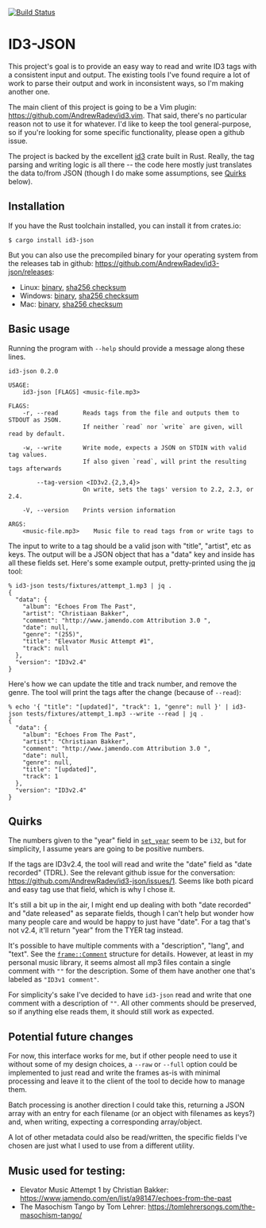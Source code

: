 [![Build Status](https://circleci.com/gh/AndrewRadev/id3-json/tree/main.svg?style=shield)](https://circleci.com/gh/AndrewRadev/id3-json?branch=main)

# ID3-JSON

This project's goal is to provide an easy way to read and write ID3 tags with a consistent input and output. The existing tools I've found require a lot of work to parse their output and work in inconsistent ways, so I'm making another one.

The main client of this project is going to be a Vim plugin: <https://github.com/AndrewRadev/id3.vim>. That said, there's no particular reason not to use it for whatever. I'd like to keep the tool general-purpose, so if you're looking for some specific functionality, please open a github issue.

The project is backed by the excellent [id3](https://crates.io/crates/id3) crate built in Rust. Really, the tag parsing and writing logic is all there -- the code here mostly just translates the data to/from JSON (though I do make some assumptions, see [Quirks](#quirks) below).

## Installation

If you have the Rust toolchain installed, you can install it from crates.io:

```
$ cargo install id3-json
```

But you can also use the precompiled binary for your operating system from the releases tab in github: <https://github.com/AndrewRadev/id3-json/releases>:

- Linux: [binary](https://github.com/AndrewRadev/id3-json/releases/download/v0.2.0/id3-json_v0.2.0_x86_64-unknown-linux-musl.zip), [sha256 checksum](https://github.com/AndrewRadev/id3-json/releases/download/v0.2.0/id3-json_v0.2.0_x86_64-unknown-linux-musl.zip.sha256sum)
- Windows: [binary](https://github.com/AndrewRadev/id3-json/releases/download/v0.2.0/id3-json_v0.2.0_x86_64-pc-windows-gnu.zip), [sha256 checksum](https://github.com/AndrewRadev/id3-json/releases/download/v0.2.0/id3-json_v0.2.0_x86_64-pc-windows-gnu.zip.sha256sum)
- Mac: [binary](https://github.com/AndrewRadev/id3-json/releases/download/v0.2.0/id3-json_v0.2.0_x86_64-apple-darwin.zip), [sha256 checksum](https://github.com/AndrewRadev/id3-json/releases/download/v0.2.0/id3-json_v0.2.0_x86_64-apple-darwin.zip.sha256sum)

## Basic usage

Running the program with `--help` should provide a message along these lines.

```
id3-json 0.2.0

USAGE:
    id3-json [FLAGS] <music-file.mp3>

FLAGS:
    -r, --read       Reads tags from the file and outputs them to STDOUT as JSON.
                     If neither `read` nor `write` are given, will read by default.

    -w, --write      Write mode, expects a JSON on STDIN with valid tag values.
                     If also given `read`, will print the resulting tags afterwards

        --tag-version <ID3v2.{2,3,4}>
                     On write, sets the tags' version to 2.2, 2.3, or 2.4.

    -V, --version    Prints version information

ARGS:
    <music-file.mp3>    Music file to read tags from or write tags to
```

The input to write to a tag should be a valid json with "title", "artist", etc as keys. The output will be a JSON object that has a "data" key and inside has all these fields set. Here's some example output, pretty-printed using the [jq](https://stedolan.github.io/jq/) tool:

``` .sh-session
% id3-json tests/fixtures/attempt_1.mp3 | jq .
{
  "data": {
    "album": "Echoes From The Past",
    "artist": "Christiaan Bakker",
    "comment": "http://www.jamendo.com Attribution 3.0 ",
    "date": null,
    "genre": "(255)",
    "title": "Elevator Music Attempt #1",
    "track": null
  },
  "version": "ID3v2.4"
}
```

Here's how we can update the title and track number, and remove the genre. The tool will print the tags after the change (because of `--read`):

``` .sh-session
% echo '{ "title": "[updated]", "track": 1, "genre": null }' | id3-json tests/fixtures/attempt_1.mp3 --write --read | jq .
{
  "data": {
    "album": "Echoes From The Past",
    "artist": "Christiaan Bakker",
    "comment": "http://www.jamendo.com Attribution 3.0 ",
    "date": null,
    "genre": null,
    "title": "[updated]",
    "track": 1
  },
  "version": "ID3v2.4"
}
```

## Quirks

The numbers given to the "year" field in [`set_year`](https://docs.rs/id3/1.5.1/id3/trait.TagLike.html#method.set_year) seem to be `i32`, but for simplicity, I assume years are going to be positive numbers.

If the tags are ID3v2.4, the tool will read and write the "date" field as "date recorded" (TDRL). See the relevant github issue for the conversation: <https://github.com/AndrewRadev/id3-json/issues/1>. Seems like both picard and easy tag use that field, which is why I chose it.

It's still a bit up in the air, I might end up dealing with both "date recorded" and "date released" as separate fields, though I can't help but wonder how many people care and would be happy to just have "date". For a tag that's not v2.4, it'll return "year" from the TYER tag instead.

It's possible to have multiple comments with a "description", "lang", and "text". See the [`frame::Comment`](https://docs.rs/id3/1.5.1/id3/frame/struct.Comment.html) structure for details. However, at least in my personal music library, it seems almost all mp3 files contain a single comment with `""` for the description. Some of them have another one that's labeled as `"ID3v1 comment"`.

For simplicity's sake I've decided to have `id3-json` read and write that one comment with a description of `""`. All other comments should be preserved, so if anything else reads them, it should still work as expected.

## Potential future changes

For now, this interface works for me, but if other people need to use it without some of my design choices, a `--raw` or `--full` option could be implemented to just read and write the frames as-is with minimal processing and leave it to the client of the tool to decide how to manage them.

Batch processing is another direction I could take this, returning a JSON array with an entry for each filename (or an object with filenames as keys?) and, when writing, expecting a corresponding array/object.

A lot of other metadata could also be read/written, the specific fields I've chosen are just what I used to use from a different utility.

## Music used for testing:

- Elevator Music Attempt 1 by Christian Bakker: <https://www.jamendo.com/en/list/a98147/echoes-from-the-past>
- The Masochism Tango by Tom Lehrer: <https://tomlehrersongs.com/the-masochism-tango/>

